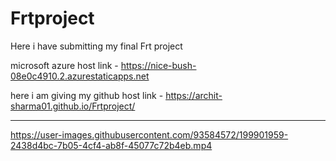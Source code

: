 # Frtproject

Here i have submitting my final Frt project 

microsoft azure host link - https://nice-bush-08e0c4910.2.azurestaticapps.net

here i am giving my github host link - https://archit-sharma01.github.io/Frtproject/

**************************************************************************************
https://user-images.githubusercontent.com/93584572/199901959-2438d4bc-7b05-4cf4-ab8f-45077c72b4eb.mp4

